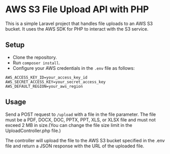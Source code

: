 # AWS S3 File Upload API with PHP
This is a simple Laravel project that handles file uploads to an AWS S3 bucket. It uses the AWS SDK for PHP to interact with the S3 service.

## Setup
- Clone the repository.
- Run `composer install`.
- Configure your AWS credentials in the `.env` file as follows:
```
AWS_ACCESS_KEY_ID=your_access_key_id
AWS_SECRET_ACCESS_KEY=your_secret_access_key
AWS_DEFAULT_REGION=your_aws_region
```

## Usage
Send a POST request to `/upload` with a file in the file parameter. The file must be a PDF, DOCX, DOC, PPTX, PPT, XLS, or XLSX file and must not exceed 2 MB in size.(You can change the file size limit in the UploadController.php file.)

The controller will upload the file to the AWS S3 bucket specified in the .env file and return a JSON response with the URL of the uploaded file.

